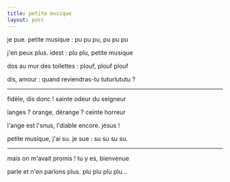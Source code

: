 ```yaml
---
title: petite musique
layout: post
---
```


je pue. petite musique : pu pu pu, pu pu pu

j'en peux plus. idest : plu plu, petite musique

dos au mur des toilettes : plouf, plouf plouf

dis, amour : quand reviendras-tu tuturlututu ?

---

fidèle, dis donc ! sainte odeur du seigneur

langes ? orange, dérange ? ceinte horreur

l'ange est l'snus, l'diable encore. jésus !

petite musique, j'ai su. je sue : su su su su.

---

mais on m'avait promis ! tu y es, bienvenue

parle et n'en parlons plus. plu plu plu plu...
